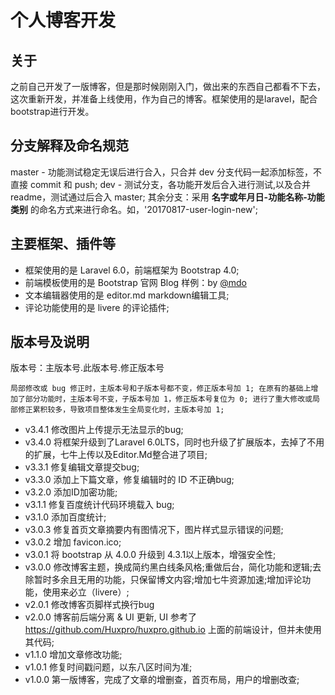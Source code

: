 # 个人博客开发

## 关于
之前自己开发了一版博客，但是那时候刚刚入门，做出来的东西自己都看不下去，这次重新开发，并准备上线使用，作为自己的博客。框架使用的是laravel，配合bootstrap进行开发。

## 分支解释及命名规范
master - 功能测试稳定无误后进行合入，只合并 dev 分支代码一起添加标签，不直接 commit 和 push;
dev - 测试分支，各功能开发后合入进行测试,以及合并 readme，测试通过后合入 master;
其余分支：采用 **名字或年月日-功能名称-功能类别** 的命名方式来进行命名。如，'20170817-user-login-new';

## 主要框架、插件等
* 框架使用的是 Laravel 6.0，前端框架为 Bootstrap 4.0;
* 前端模板使用的是 Bootstrap 官网 Blog 样例：by <a href="https://twitter.com/mdo">@mdo</a>
* 文本编辑器使用的是 editor.md markdown编辑工具;
* 评论功能使用的是 livere 的评论插件;

## 版本号及说明
版本号：主版本号.此版本号.修正版本号

`
局部修改或 bug 修正时，主版本号和子版本号都不变，修正版本号加 1;
在原有的基础上增加了部分功能时，主版本号不变，子版本号加 1，修正版本号复位为 0;
进行了重大修改或局部修正累积较多，导致项目整体发生全局变化时，主版本号加 1;
`

* v3.4.1 修改图片上传提示无法显示的bug;
* v3.4.0 将框架升级到了Laravel 6.0LTS，同时也升级了扩展版本，去掉了不用的扩展，七牛上传以及Editor.Md整合进了项目;
* v3.3.1 修复编辑文章提交bug;
* v3.3.0 添加上下篇文章，修复编辑时的 ID 不正确bug;
* v3.2.0 添加ID加密功能;
* v3.1.1 修复百度统计代码环境载入 bug;
* v3.1.0 添加百度统计;
* v3.0.3 修复首页文章摘要内有图情况下，图片样式显示错误的问题;
* v3.0.2 增加 favicon.ico;
* v3.0.1 将 bootstrap 从 4.0.0 升级到 4.3.1以上版本，增强安全性;
* v3.0.0 修改博客主题，换成简约黑白线条风格;重做后台，简化功能和逻辑;去除暂时多余且无用的功能，只保留博文内容;增加七牛资源加速;增加评论功能，使用来必立（livere）;
* v2.0.1 修改博客页脚样式换行bug
* v2.0.0 博客前后端分离 & UI 更新, UI 参考了 https://github.com/Huxpro/huxpro.github.io 上面的前端设计，但并未使用其代码;
* v1.1.0 增加文章修改功能;
* v1.0.1 修复时间戳问题，以东八区时间为准;
* v1.0.0 第一版博客，完成了文章的增删查，首页布局，用户的增删改查;
